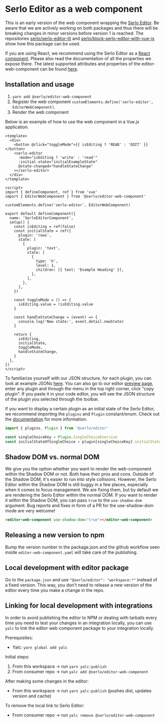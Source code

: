 # Serlo Editor as a web component

This is an early version of the web component wrapping the [Serlo Editor](https://de.serlo.org/editor). Be aware that we are actively working on both packages and thus there will be breaking changes in minor versions before version 1 is reached. The repositories [serlo/serlo-editor-lit](https://github.com/serlo/serlo-editor-lit) and [serlo/block-serlo-editor-with-vue-js](https://github.com/serlo/block-serlo-editor-with-vue-js) show how this package can be used.

If you are using React, we recommend using the Serlo Editor as a [React component](https://www.npmjs.com/package/@serlo/editor). Please also read the documentation of all the properties we expose there. The latest supported attributes and properties of the editor-web-component can be found [here](https://github.com/serlo/frontend/blob/staging/packages/editor-web-component/src/editor-web-component.tsx#L22).

## Installation and usage

1. `yarn add @serlo/editor-web-component`
2. Register the web component `customElements.define('serlo-editor', EditorWebComponent)`.
3. Render the web component

Below is an example of how to use the web component in a Vue.js application.

```vue
<template>
  <div>
    <button @click="toggleMode">{{ isEditing ? 'READ' : 'EDIT' }}</button>
    <serlo-editor
      :mode="isEditing ? 'write' : 'read'"
      :initial-state="initialExampleState"
      @state-changed="handleStateChange"
    ></serlo-editor>
  </div>
</template>

<script>
import { defineComponent, ref } from 'vue'
import { EditorWebComponent } from '@serlo/editor-web-component'

customElements.define('serlo-editor', EditorWebComponent)

export default defineComponent({
  name: 'SerloEditorComponent',
  setup() {
    const isEditing = ref(false)
    const initialState = ref({
      plugin: 'rows',
      state: [
        {
          plugin: 'text',
          state: [
            {
              type: 'h',
              level: 1,
              children: [{ text: 'Example Heading' }],
            },
          ],
        },
      ],
    })

    const toggleMode = () => {
      isEditing.value = !isEditing.value
    }

    const handleStateChange = (event) => {
      console.log('New state:', event.detail.newState)
    }

    return {
      isEditing,
      initialState,
      toggleMode,
      handleStateChange,
    }
  },
})
</script>
```

To familiarize yourself with our JSON structure, for each plugin, you can look at example JSONs [here](https://github.com/serlo/documentation/wiki/Serlo-Editor-Initial-State-of-Plugins). You can also go to our editor [preview page](https://de.serlo-staging.dev/___editor_preview), enter any plugin and through the menu in the top right corner, click "copy plugin". If you paste it in your code editor, you will see the JSON structure of the plugin you selected through the toolbar.

If you want to display a certain plugin as an initial state of the Serlo Editor, we recommend importing the `plugins` and `Plugin` constant/enum. Check out the [documentation](https://github.com/serlo/frontend/tree/staging/packages/editor#plugins-constant-and-plugin-enum) for more information.

```typescript
import { plugins, Plugin } from '@serlo/editor'

const singleChoiceKey = Plugin.SingleChoiceExercise
const initialStateOfSingleChoice = plugin[singleChoiceKey].initialState
```

## Shadow DOM vs. normal DOM

We give you the option whether you want to render the web-component within the Shadow DOM or not. Both have their pros and cons. Outside of the Shadow DOM, it's easier to run into style collisions. However, the Serlo Editor within the Shadow DOM is still buggy in a few places, especially when it comes to focus management.
We are fixing them, but by default we are rendering the Serlo Editor within the normal DOM. If you want to render it within the Shadow DOM, you can pass `true` to the `use-shadow-dom` argument. Bug reports and fixes in form of a PR for the use-shadow-dom mode are very welcome!

```html
<editor-web-component use-shadow-dom="true"></editor-web-component>
```

## Releasing a new version to npm

Bump the version number in the package.json and
the github workflow seen inside `editor-web-component.yaml` will take care of the publishing.

## Local development with editor package

Go to the `package.json` and use `"@serlo/editor": "workspace:*"` instead of a fixed version. This way, you don't need to release a new version of the editor every time you make a change in the repo.

## Linking for local development with integrations

In order to avoid publishing the editor to NPM or dealing with tarballs every time you need to test your changes in an integration locally, you can use `yalc` to link the editor web component package to your integration locally.

Prerequisites:

- Yalc: `yarn global add yalc`

Initial steps:

1. From this workspace -> run `yarn yalc:publish`
2. From consumer repo -> run `yalc add @serlo/editor-web-component`

After making some changes in the editor:

- From this workspace -> run `yarn yalc:publish` (pushes dist, updates version and cache)

To remove the local link to Serlo Editor:

- From consumer repo -> run `yalc remove @serlo/editor-web-component`
